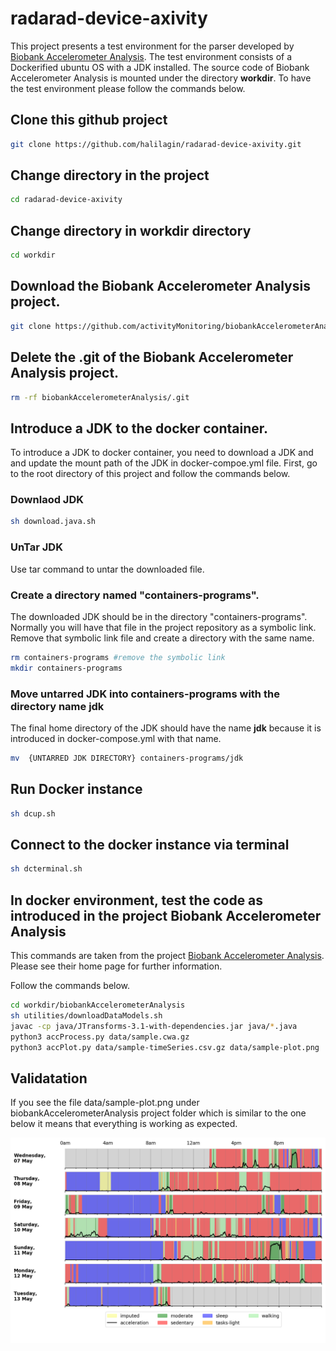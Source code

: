 # radarad-device-axivity

This project presents a test environment for the parser developed by [Biobank Accelerometer Analysis](https://github.com/activityMonitoring/biobankAccelerometerAnalysis). The test environment consists of a Dockerified ubuntu OS with a JDK installed. The source code of Biobank Accelerometer Analysis is mounted under the directory **workdir**. To have the test environment please follow the commands below.

## Clone this github project

```bash
git clone https://github.com/halilagin/radarad-device-axivity.git
```

## Change directory in the project
```bash
cd radarad-device-axivity
```

## Change directory in **workdir** directory
```bash
cd workdir
```

## Download the Biobank Accelerometer Analysis project.
```bash
git clone https://github.com/activityMonitoring/biobankAccelerometerAnalysis.git
```

## Delete the .git of the Biobank Accelerometer Analysis project.

```bash
rm -rf biobankAccelerometerAnalysis/.git
```

## Introduce a JDK to the docker container.

To introduce a JDK to docker container, you need to download a JDK and and update the mount path of the JDK in docker-compoe.yml file. First, go to the root directory of this project and follow the commands below.

### Downlaod JDK
```bash
sh download.java.sh
```
### UnTar JDK
Use tar command to untar the downloaded file.


### Create a directory named "containers-programs". 
The downloaded JDK should be in the directory "containers-programs". Normally you will have that file in the project repository  as a symbolic link. Remove that symbolic link file and create a directory with the same name.


```bash
rm containers-programs #remove the symbolic link
mkdir containers-programs
```

### Move untarred JDK into containers-programs with the directory name **jdk**

The final home directory of the JDK should have the name **jdk** because it is introduced in docker-compose.yml with that name.

```bash
mv  {UNTARRED JDK DIRECTORY} containers-programs/jdk
```


## Run Docker instance

```bash
sh dcup.sh
```
## Connect to  the docker instance via terminal


```bash
sh dcterminal.sh
```


## In docker environment, test the code as introduced in the project Biobank Accelerometer Analysis
This commands are taken from the project  [Biobank Accelerometer Analysis](https://github.com/activityMonitoring/biobankAccelerometerAnalysis). Please see their home page for further information.

Follow the commands below.

```bash
cd workdir/biobankAccelerometerAnalysis
sh utilities/downloadDataModels.sh
javac -cp java/JTransforms-3.1-with-dependencies.jar java/*.java
python3 accProcess.py data/sample.cwa.gz
python3 accPlot.py data/sample-timeSeries.csv.gz data/sample-plot.png
```

## Validatation

If you see the file data/sample-plot.png under biobankAccelerometerAnalysis project folder which is similar to the one below it means that everything is working as expected.

![Time series plot](workdir/biobankAccelerometerAnalysis/docs/source/samplePlot.png)

